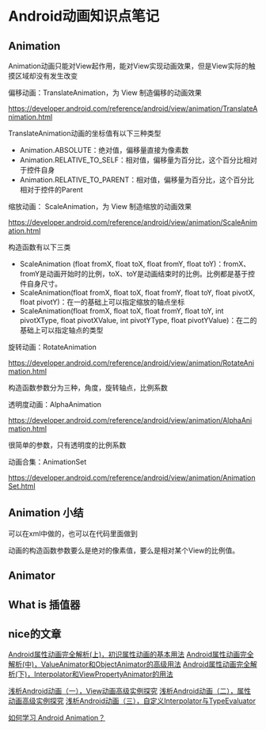 # Android动画知识点笔记

## Animation

Animation动画只能对View起作用，能对View实现动画效果，但是View实际的触摸区域却没有发生改变

偏移动画：TranslateAnimation，为 View 制造偏移的动画效果

https://developer.android.com/reference/android/view/animation/TranslateAnimation.html

TranslateAnimation动画的坐标值有以下三种类型

- Animation.ABSOLUTE：绝对值，偏移量直接为像素数
- Animation.RELATIVE_TO_SELF：相对值，偏移量为百分比，这个百分比相对于控件自身
- Animation.RELATIVE_TO_PARENT：相对值，偏移量为百分比，这个百分比相对于控件的Parent

缩放动画： ScaleAnimation，为 View 制造缩放的动画效果

https://developer.android.com/reference/android/view/animation/ScaleAnimation.html

构造函数有以下三类

- ScaleAnimation (float fromX, float toX, float fromY, float toY)：fromX、fromY是动画开始时的比例，toX、toY是动画结束时的比例。比例都是基于控件自身尺寸。
- ScaleAnimation(float fromX, float toX, float fromY, float toY, float pivotX, float pivotY)：在一的基础上可以指定缩放的轴点坐标
- ScaleAnimation(float fromX, float toX, float fromY, float toY, int pivotXType, float pivotXValue, int pivotYType, float pivotYValue)：在二的基础上可以指定轴点的类型

旋转动画：RotateAnimation

https://developer.android.com/reference/android/view/animation/RotateAnimation.html

构造函数参数分为三种，角度，旋转轴点，比例系数

透明度动画：AlphaAnimation

https://developer.android.com/reference/android/view/animation/AlphaAnimation.html

很简单的参数，只有透明度的比例系数

动画合集：AnimationSet

https://developer.android.com/reference/android/view/animation/AnimationSet.html

## Animation 小结

可以在xml中做的，也可以在代码里面做到

动画的构造函数参数要么是绝对的像素值，要么是相对某个View的比例值。

## Animator

## What is 插值器

## nice的文章

[Android属性动画完全解析(上)，初识属性动画的基本用法](http://blog.csdn.net/guolin_blog/article/details/43536355)
[Android属性动画完全解析(中)，ValueAnimator和ObjectAnimator的高级用法](http://blog.csdn.net/guolin_blog/article/details/43816093)
[Android属性动画完全解析(下)，Interpolator和ViewPropertyAnimator的用法](http://blog.csdn.net/guolin_blog/article/details/44171115)

[浅析Android动画（一），View动画高级实例探究](http://www.cnblogs.com/wondertwo/p/5295976.html)
[浅析Android动画（二），属性动画高级实例探究](http://www.cnblogs.com/wondertwo/p/5312482.html)
[浅析Android动画（三），自定义Interpolator与TypeEvaluator](http://www.cnblogs.com/wondertwo/p/5327586.html)

[如何学习 Android Animation？](https://segmentfault.com/a/1190000004354609)